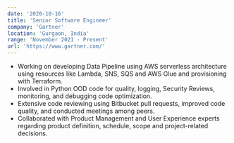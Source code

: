 ```yaml
---
date: '2020-10-16'
title: 'Senior Software Engineer'
company: 'Gartner'
location: 'Gurgaon, India'
range: 'November 2021 - Present'
url: 'https://www.gartner.com/'
---
```


- Working on developing Data Pipeline using AWS serverless architecture using resources like Lambda, SNS, SQS and AWS Glue and provisioning with Terraform.
- Involved in Python OOD code for quality, logging, Security Reviews, monitoring, and debugging code optimization.
- Extensive code reviewing using Bitbucket pull requests, improved code quality, and conducted meetings among peers.
- Collaborated with Product Management and User Experience experts regarding product definition, schedule, scope and project-related decisions.
